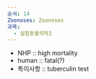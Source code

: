 ```yaml
---
순서: 14
Zoonoses: Zoonoses
과목:
  - 실험동물의학2
---
```

- NHP :: high mortality
- human :: fatal(?)
- 특이사항 :: tuberculin test